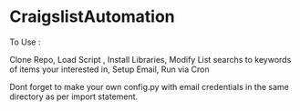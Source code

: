 # CraigslistAutomation
To Use : 

Clone Repo, Load Script , Install Libraries, Modify List searchs to keywords of items your interested in, Setup Email, Run via Cron 

Dont forget to make your own config.py with email credentials in the same directory as per import statement. 
